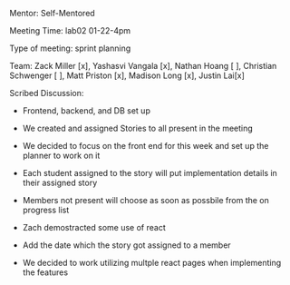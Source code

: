 Mentor: Self-Mentored

Meeting Time: lab02 01-22-4pm

Type of meeting: sprint planning

Team: Zack Miller [x], Yashasvi Vangala [x], Nathan Hoang [ ], Christian Schwenger [ ], Matt Priston [x], Madison Long [x], Justin Lai[x]

Scribed Discussion:

- Frontend, backend, and DB set up

- We created and assigned Stories to all present in the meeting

- We decided to focus on the front end for this week and set up the planner to work on it

- Each student assigned to the story will put implementation details in their assigned story

- Members not present will choose as soon as possbile from the on progress list

- Zach demostracted some use of react

- Add the date which the story got assigned to a member

- We decided to work utilizing multple react pages when implementing the features

